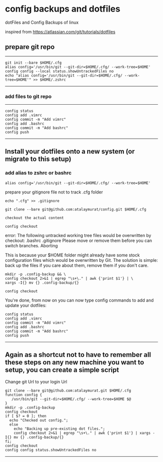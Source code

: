 # config backups and dotfiles
dotFiles and Config Backups of linux 

inspired from 
https://atlassian.com/git/tutorials/dotfiles

## prepare git repo
------------------------------------
```
git init --bare $HOME/.cfg
alias config='/usr/bin/git --git-dir=$HOME/.cfg/ --work-tree=$HOME'
config config --local status.showUntrackedFiles no
echo "alias config='/usr/bin/git --git-dir=$HOME/.cfg/ --work-tree=$HOME'" >> $HOME/.zshrc
```
------------------------------------

### add files to git repo
------------------------------------
```
config status
config add .vimrc
config commit -m "Add vimrc"
config add .bashrc
config commit -m "Add bashrc"
config push

```
------------------------------------

## Install your dotfiles onto a new system (or migrate to this setup)

### add alias to zshrc or bashrc
```
alias config='/usr/bin/git --git-dir=$HOME/.cfg/ --work-tree=$HOME'
```
prepare your gitignore file not to track .cfg folder

```
echo ".cfg" >> .gitignore
```

```
git clone --bare git@github.com:atalaymurat/config.git $HOME/.cfg

checkout the actual content

config checkout
```

error: The following untracked working tree files would be overwritten by checkout:
    .bashrc
    .gitignore
Please move or remove them before you can switch branches.
Aborting


This is because your $HOME folder might already have some stock configuration files which would be overwritten by Git. The solution is simple: back up the files if you care about them, remove them if you don't care.

```
mkdir -p .config-backup && \
config checkout 2>&1 | egrep "\s+\." | awk {'print $1'} | \
xargs -I{} mv {} .config-backup/{}

config checkout
```
You're done, from now on you can now type config commands to add and update your dotfiles:
```
config status
config add .vimrc
config commit -m "Add vimrc"
config add .bashrc
config commit -m "Add bashrc"
config push
```
-----------------------------------------------
## Again as a shortcut not to have to remember all these steps on any new machine you want to setup, you can create a simple script
Change git Url to your login Url 

```
git clone --bare git@github.com:atalaymurat.git $HOME/.cfg
function config {
   /usr/bin/git --git-dir=$HOME/.cfg/ --work-tree=$HOME $@
}
mkdir -p .config-backup
config checkout
if [ $? = 0 ]; then
  echo "Checked out config.";
  else
    echo "Backing up pre-existing dot files.";
    config checkout 2>&1 | egrep "\s+\." | awk {'print $1'} | xargs -I{} mv {} .config-backup/{}
fi;
config checkout
config config status.showUntrackedFiles no
```
-----------------------------------------------
